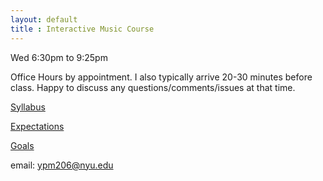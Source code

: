 ```yaml
---
layout: default
title : Interactive Music Course
---
```


Wed 6:30pm to 9:25pm

Office Hours by appointment. I also typically arrive 20-30 minutes before class. Happy to discuss any questions/comments/issues at that time. 

[Syllabus](/syllabus)

[Expectations](/expectations)

[Goals](/goals)

email: [ypm206@nyu.edu](mailto:ypm206@nyu.edu)